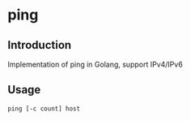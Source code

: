 # ping

## Introduction
Implementation of ping in Golang, support IPv4/IPv6

## Usage
```
ping [-c count] host
```

